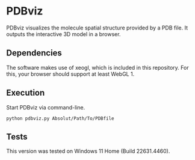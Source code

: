 # PDBviz

PDBviz visualizes the molecule spatial structure provided by a PDB file. It outputs the interactive 3D model in a browser.

## Dependencies
The software makes use of xeogl, which is included in this repository. For this, your browser should support at least WebGL 1.

## Execution
Start PDBviz via command-line.

``
python pdbviz.py Absolut/Path/To/PDBfile
``

## Tests
This version was tested on Windows 11 Home (Build 22631.4460).